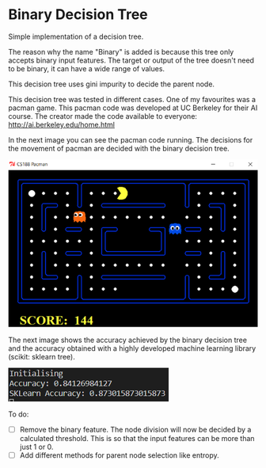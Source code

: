 # Binary Decision Tree
Simple implementation of a decision tree.

The reason why the name "Binary" is added is because this tree only accepts binary input features. The target or output of the tree doesn't need to be binary, it can have a wide range of values.

This decision tree uses gini impurity to decide the parent node.

This decision tree was tested in different cases. One of my favourites was a pacman game. This pacman code was developed at UC Berkeley for their AI course. The creator made the code available to everyone: http://ai.berkeley.edu/home.html

In the next image you can see the pacman code running. The decisions for the movement of pacman are decided with the binary decision tree.

![Binary tree tested in Pacman](https://github.com/CamilAbraham/Binary_Decision_Tree/blob/main/PacmanTree.PNG?raw=true)

The next image shows the accuracy achieved by the binary decision tree and the accuracy obtained with a highly developed machine learning library (scikit: sklearn tree).

![Tree accuracy](https://github.com/CamilAbraham/Binary_Decision_Tree/blob/main/TreeAccuracy.PNG?raw=true)


To do:
- [ ] Remove the binary feature. The node division will now be decided by a calculated threshold. This is so that the input features can be more than just 1 or 0.
- [ ] Add different methods for parent node selection like entropy.
